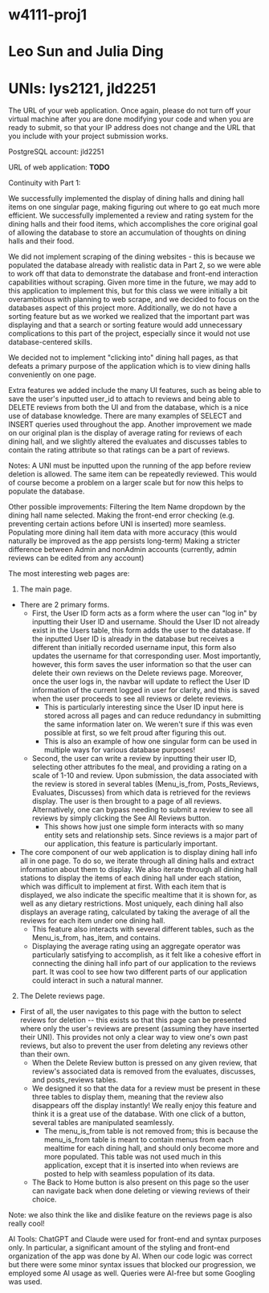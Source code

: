 # w4111-proj1
# Leo Sun and Julia Ding
# UNIs: lys2121, jld2251

The URL of your web application. Once again, please do not turn off your virtual machine after you are done modifying your code and when you are ready to submit, so that your IP address does not change and the URL that you include with your project submission works.

PostgreSQL account: jld2251

URL of web application: **TODO**


Continuity with Part 1:

We successfully implemented the display of dining halls and dining hall items on one singular page, making figuring out where to go eat much more efficient. We successfully implemented a review and rating system for the dining halls and their food items, which accomplishes the core original goal of allowing the database to store an accumulation of thoughts on dining halls and their food. 

We did not implement scraping of the dining websites - this is because we populated the database already with realistic data in Part 2, so we were able to work off that data to demonstrate the database and front-end interaction capabilities without scraping. Given more time in the future, we may add to this application to implement this, but for this class we were initially a bit overambitious with planning to web scrape, and we decided to focus on the databases aspect of this project more.
Additionally, we do not have a sorting feature but as we worked we realized that the important part was displaying and that a search or sorting feature would add unnecessary complications to this part of the project, especially since it would not use database-centered skills. 

We decided not to implement "clicking into" dining hall pages, as that defeats a primary purpose of the application which is to view dining halls conveniently on one page.

Extra features we added include the many UI features, such as being able to save the user's inputted user_id to attach to reviews and being able to DELETE reviews from both the UI and from the database, which is a nice use of database knowledge. There are many examples of SELECT and INSERT queries used throughout the app. Another improvement we made on our original plan is the display of average rating for reviews of each dining hall, and we slightly altered the evaluates and discusses tables to contain the rating attribute so that ratings can be a part of reviews.

Notes:
A UNI must be inputted upon the running of the app before review deletion is allowed. 
The same item can be repeatedly reviewed. This would of course become a problem on a larger scale but for now this helps to populate the database.

Other possible improvements: 
Filtering the Item Name dropdown by the dining hall name selected. 
Making the front-end error checking (e.g. preventing certain actions before UNI is inserted) more seamless.
Populating more dining hall item data with more accuracy (this would naturally be improved as the app persists long-term)
Making a stricter difference between Admin and nonAdmin accounts (currently, admin reviews can be edited from any account)

The most interesting web pages are: 
1. The main page. 
- There are 2 primary forms. 
    - First, the User ID form acts as a form where the user can "log in" by inputting their User ID and username. Should the User ID not already exist in the Users table, this form adds the user to the database. If the inputted User ID is already in the database but receives a different than initially recorded username input, this form also updates the username for that corresponding user. Most importantly, however, this form saves the user information so that the user can delete their own reviews on the Delete reviews page. Moreover, once the user logs in, the navbar will update to reflect the User ID information of the current logged in user for clarity, and this is saved when the user proceeds to see all reviews or delete reviews.
        - This is particularly interesting since the User ID input here is stored across all pages and can reduce redundancy in submitting the same information later on. We weren't sure if this was even possible at first, so we felt proud after figuring this out.
        - This is also an example of how one singular form can be used in multiple ways for various database purposes!
    - Second, the user can write a review by inputting their user ID, selecting other attributes fo the meal, and providing a rating on a scale of 1-10 and review. Upon submission, the data associated with the review is stored in several tables (Menu_is_from, Posts_Reviews, Evaluates, Discusses) from which data is retrieved for the reviews display. The user is then brought to a page of all reviews. Alternatively, one can bypass needing to submit a review to see all reviews by simply clicking the See All Reviews button.
        - This shows how just one simple form interacts with so many entity sets and relationship sets. Since reviews is a major part of our application, this feature is particularly important.
- The core component of our web application is to display dining hall info all in one page. To do so, we iterate through all dining halls and extract information about them to display. We also iterate through all dining hall stations to display the items of each dining hall under each station, which was difficult to implement at first. With each item that is displayed, we also indicate the specific mealtime that it is shown for, as well as any dietary restrictions. Most uniquely, each dining hall also displays an average rating, calculated by taking the average of all the reviews for each item under one dining hall.
    - This feature also interacts with several different tables, such as the Menu_is_from, has_item, and contains. 
    - Displaying the average rating using an aggregate operator was particularly satisfying to accomplish, as it felt like a cohesive effort in connecting the dining hall info part of our application to the reviews part. It was cool to see how two different parts of our application could interact in such a natural manner.

2. The Delete reviews page. 
- First of all, the user navigates to this page with the button to select reviews for deletion -- this exists so that this page can be presented where only the user's reviews are present (assuming they have inserted their UNI). This provides not only a clear way to view one's own past reviews, but also to prevent the user from deleting any reviews other than their own. 
    - When the Delete Review button is pressed on any given review, that review's associated data is removed from the evaluates, discusses, and posts_reviews tables. 
    - We designed it so that the data for a review must be present in these three tables to display them, meaning that the review also disappears off the display instantly! We really enjoy this feature and think it is a great use of the database. With one click of a button, several tables are manipulated seamlessly.
        - The menu_is_from table is not removed from; this is because the menu_is_from table is meant to contain menus from each mealtime for each dining hall, and should only become more and more populated. This table was not used much in this application, except that it is inserted into when reviews are posted to help with seamless population of its data. 
    - The Back to Home button is also present on this page so the user can navigate back when done deleting or viewing reviews of their choice.

Note: we also think the like and dislike feature on the reviews page is also really cool!

AI Tools:
ChatGPT and Claude were used for front-end and syntax purposes only. In particular, a significant amount of the styling and front-end organization of the app was done by AI. When our code logic was correct but there were some minor syntax issues that blocked our progression, we employed some AI usage as well. Queries were AI-free but some Googling was used.